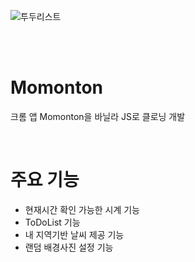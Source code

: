 ![투두리스트](https://user-images.githubusercontent.com/57757719/125295920-b3edbe00-e360-11eb-967c-98f381ecb939.JPG)

<br/>
<br/>

# Momonton

크롬 앱 Momonton을 바닐라 JS로 클로닝 개발

<br/>

# 주요 기능

- 현재시간 확인 가능한 시계 기능
- ToDoList 기능
- 내 지역기반 날씨 제공 기능
- 랜덤 배경사진 설정 기능
